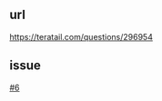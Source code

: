 ## url
https://teratail.com/questions/296954

## issue
[#6](https://github.com/mnakaigawa/ngw-teratail-answer-sample/issues/6)
